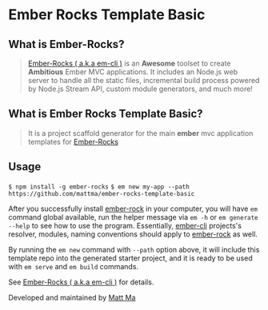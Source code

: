 Ember Rocks Template Basic
=============

## What is Ember-Rocks?

> [Ember-Rocks ( a.k.a em-cli )](https://github.com/mattma/ember-rocks) is an **Awesome** toolset to create **Ambitious** Ember MVC applications. It includes an Node.js web server to handle all the static files, incremental build process powered by Node.js Stream API, custom module generators, and much more!


## What is Ember Rocks Template Basic?

> It is a project scaffold generator for the main **ember** mvc application templates for [Ember-Rocks ](https://github.com/mattma/ember-rocks)


## Usage

`$ npm install -g ember-rocks`
`$ em new my-app --path https://github.com/mattma/ember-rocks-template-basic`

After you successfully install [ember-rock](https://github.com/mattma/ember-rocks) in your computer, you will have `em` command global available, run the helper message via `em -h` or `em generate --help` to see how to use the program. Essentially, [ember-cli](http://www.ember-cli.com/) projects's resolver, modules, naming conventions should apply to [ember-rock](https://github.com/mattma/ember-rocks) as well.

By running the `em new` command with `--path` option above, it will include this template repo into the generated starter project, and it is ready to be used with `em serve` and `em build` commands.

See [Ember-Rocks ( a.k.a em-cli )](https://github.com/mattma/ember-rocks) for details.

Developed and maintained by [Matt Ma](http://mattmadesign.com/)


